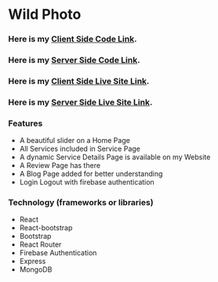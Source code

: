 # Wild Photo

### Here is my [Client Side Code Link](https://github.com/Porgramming-Hero-web-course/b6a11-service-review-client-side-aminuls).

### Here is my [Server Side Code Link](https://github.com/Porgramming-Hero-web-course/b6a11-service-review-server-side-aminuls).

### Here is my [Client Side Live Site Link](https://wild-photograph.web.app/).

### Here is my [Server Side Live Site Link](https://wild-photo-server.vercel.app/).

### Features
- A beautiful slider on a Home Page
- All Services included in Service Page
- A dynamic Service Details Page is available on my Website
- A Review Page has there
- A Blog Page added for better understanding
- Login Logout with firebase authentication

### Technology (frameworks or libraries)
 - React
 - React-bootstrap
 - Bootstrap
 - React Router
 - Firebase Authentication
 - Express
 - MongoDB